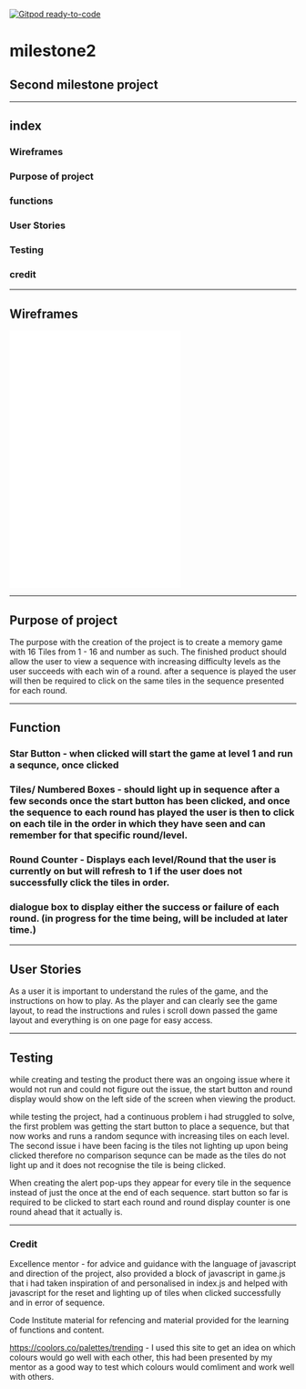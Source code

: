 [![Gitpod ready-to-code](https://img.shields.io/badge/Gitpod-ready--to--code-blue?logo=gitpod)](https://gitpod.io/#https://github.com/Paul-Glanville/milestone2)

# milestone2

## Second milestone project
---

## index

### Wireframes
### Purpose of project
### functions
### User Stories
### Testing
### credit

---

## Wireframes

![Project desktop](/assets/wireframes/project-desktop.pdf)
![Project tablet](/assets/wireframes/project-desktop.pdf)
![Project mobile](/assets/wireframes/project-desktop.pdf)

---

## Purpose of project
The purpose with the creation of the project is to create a memory game with 16 Tiles from 1 - 16 and number as such. 
The finished product should allow the user to view a sequence with increasing difficulty levels as the user succeeds with each win of a round.
after a sequence is played the user will then be required to click on the same tiles in the sequence presented for each round.


---

## Function

### Star Button - when clicked will start the game at level 1 and run a sequnce, once clicked
### Tiles/ Numbered Boxes - should light up in sequence after a few seconds once the start button has been clicked, and once the sequence to each round has played the user is then to click on each tile in the order in which they have seen and can remember for that specific round/level.
### Round Counter - Displays each level/Round that the user is currently on  but will refresh to 1 if the user does not successfully click the tiles in order.
### dialogue box to display either the success or failure of each round. (in progress for the time being, will be included at later time.)

---

## User Stories

As a user it is important to understand the rules of the game, and the instructions on how to play. 
As the player and can clearly see the game layout, to read the instructions and rules i scroll down passed the game layout and everything is on one page for easy access.


---

## Testing
while creating and testing the product there was an ongoing issue where it would not run and could not figure out the issue,
the start button and round display would show on the left side of the screen when viewing the product.

while testing the project, had a continuous problem i had struggled to solve, the first problem was getting the start button to place a sequence, but that now works and runs a random sequnce with increasing tiles on each level.
The second issue i have been facing is the tiles not lighting up upon being clicked therefore no comparison sequnce can be made as the tiles do not light up and it does not recognise the tile is being clicked.

When creating the alert pop-ups they appear for every tile in the sequence instead of just the once at the end of each sequence.
start button so far is required to be clicked to start each round and round display counter is one round ahead that it actually is.


---

### Credit

Excellence mentor - for advice and guidance with the language of javascript and direction of the project, also provided a block of javascript in game.js that i had taken inspiration of and personalised in index.js and helped with javascript for the reset and lighting up of tiles when clicked successfully and in error of sequence.

Code Institute material for refencing and material provided for the learning of functions and content.

https://coolors.co/palettes/trending - I used this site to get an idea on which colours would go well with each other, this had been presented by my mentor as a good way to test which colours would comliment and work well with others.
